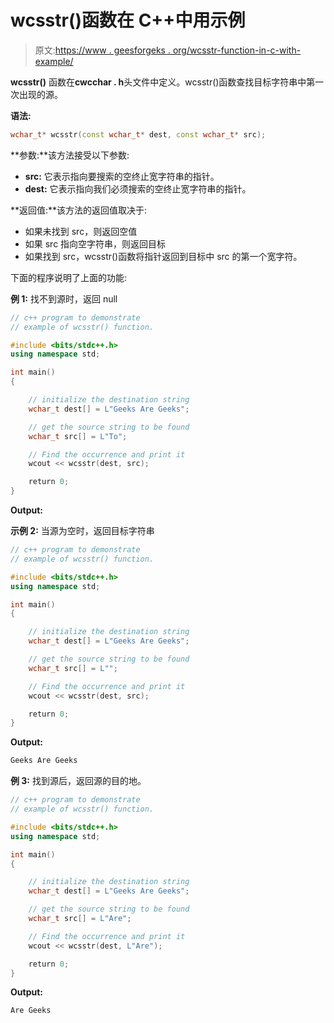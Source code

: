 # wcsstr()函数在 C++中用示例

> 原文:[https://www . geesforgeks . org/wcsstr-function-in-c-with-example/](https://www.geeksforgeeks.org/wcsstr-function-in-c-with-example/)

**wcsstr()** 函数在**cwcchar . h**头文件中定义。wcsstr()函数查找目标字符串中第一次出现的源。

**语法:**

```cpp
wchar_t* wcsstr(const wchar_t* dest, const wchar_t* src);
```

**参数:**该方法接受以下参数:

*   **src:** 它表示指向要搜索的空终止宽字符串的指针。
*   **dest:** 它表示指向我们必须搜索的空终止宽字符串的指针。

**返回值:**该方法的返回值取决于:

*   如果未找到 src，则返回空值
*   如果 src 指向空字符串，则返回目标
*   如果找到 src，wcsstr()函数将指针返回到目标中 src 的第一个宽字符。

下面的程序说明了上面的功能:

**例 1:** 找不到源时，返回 null

```cpp
// c++ program to demonstrate
// example of wcsstr() function.

#include <bits/stdc++.h>
using namespace std;

int main()
{

    // initialize the destination string
    wchar_t dest[] = L"Geeks Are Geeks";

    // get the source string to be found
    wchar_t src[] = L"To";

    // Find the occurrence and print it
    wcout << wcsstr(dest, src);

    return 0;
}
```

**Output:**

**示例 2:** 当源为空时，返回目标字符串

```cpp
// c++ program to demonstrate
// example of wcsstr() function.

#include <bits/stdc++.h>
using namespace std;

int main()
{

    // initialize the destination string
    wchar_t dest[] = L"Geeks Are Geeks";

    // get the source string to be found
    wchar_t src[] = L"";

    // Find the occurrence and print it
    wcout << wcsstr(dest, src);

    return 0;
}
```

**Output:**

```cpp
Geeks Are Geeks

```

**例 3:** 找到源后，返回源的目的地。

```cpp
// c++ program to demonstrate
// example of wcsstr() function.

#include <bits/stdc++.h>
using namespace std;

int main()
{

    // initialize the destination string
    wchar_t dest[] = L"Geeks Are Geeks";

    // get the source string to be found
    wchar_t src[] = L"Are";

    // Find the occurrence and print it
    wcout << wcsstr(dest, L"Are");

    return 0;
}
```

**Output:**

```cpp
Are Geeks

```